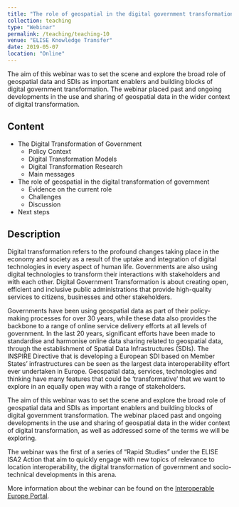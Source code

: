 ```yaml
---
title: "The role of geospatial in the digital government transformation"
collection: teaching
type: "Webinar"
permalink: /teaching/teaching-10
venue: "ELISE Knowledge Transfer"
date: 2019-05-07
location: "Online"
---
```


The aim of this webinar was to set the scene and explore the broad role of geospatial data and SDIs as important enablers and building blocks of digital government transformation. The webinar placed past and ongoing developments in the use and sharing of geospatial data in the wider context of digital transformation.

## Content
* The Digital Transformation of Government
   * Policy Context
   * Digital Transformation Models
   * Digital Transformation Research
   * Main messages
* The role of geospatial in the digital transformation of government
  * Evidence on the current role
  * Challenges
  * Discussion
* Next steps

## Description
Digital transformation refers to the profound changes taking place in the economy and society as a result of the uptake and integration of digital technologies in every aspect of human life. Governments are also using digital technologies to transform their interactions with stakeholders and with each other. Digital Government Transformation is about creating open, efficient and inclusive public administrations that provide high-quality services to citizens, businesses and other stakeholders.

Governments have been using geospatial data as part of their policy-making processes for over 30 years, while these data also provides the backbone to a range of online service delivery efforts at all levels of government. In the last 20 years, significant efforts have been made to standardise and harmonise online data sharing related to geospatial data, through the establishment of Spatial Data Infrastructures (SDIs). The INSPIRE Directive that is developing a European SDI based on Member States’ infrastructures can be seen as the largest data interoperability effort ever undertaken in Europe. Geospatial data, services, technologies and thinking have many features that could be ‘transformative’ that we want to explore in an equally open way with a range of stakeholders.

The aim of this webinar was to set the scene and explore the broad role of geospatial data and SDIs as important enablers and building blocks of digital government transformation. The webinar placed past and ongoing developments in the use and sharing of geospatial data in the wider context of digital transformation, as well as addressed some of the terms we will be exploring. 

The webinar was the first of a series of “Rapid Studies” under the ELISE ISA2 Action that aim to quickly engage with new topics of relevance to location interoperability, the digital transformation of government and socio-technical developments in this arena.

More information about the webinar can be found on the [Interoperable Europe Portal](https://interoperable-europe.ec.europa.eu/collection/elise-european-location-interoperability-solutions-e-government/event/elise-webinar-role-geospatial-digital-government-transformation). 





